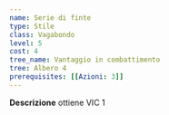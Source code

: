```yaml
---
name: Serie di finte
type: Stile
class: Vagabondo
level: 5
cost: 4
tree_name: Vantaggio in combattimento
tree: Albero 4
prerequisites: [[Azioni: 3]]
---
```


**Descrizione**
ottiene VIC 1
